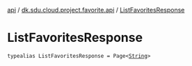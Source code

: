 [api](../index.md) / [dk.sdu.cloud.project.favorite.api](index.md) / [ListFavoritesResponse](./-list-favorites-response.md)

# ListFavoritesResponse

`typealias ListFavoritesResponse = Page<`[`String`](https://kotlinlang.org/api/latest/jvm/stdlib/kotlin/-string/index.html)`>`